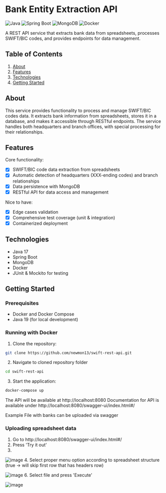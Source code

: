 # Bank Entity Extraction API

![Java](https://img.shields.io/badge/Java-19-brightgreen)
![Spring Boot](https://img.shields.io/badge/Spring%20Boot-3.4.3-green)
![MongoDB](https://img.shields.io/badge/MongoDB-Latest-success)
![Docker](https://img.shields.io/badge/Docker-Enabled-blue)

A REST API service that extracts bank data from spreadsheets, processes SWIFT/BIC codes, and provides endpoints for data management.

## Table of Contents

1. [About](#about)
2. [Features](#features)
3. [Technologies](#technologies)
4. [Getting Started](#getting-started)

## About

This service provides functionality to process and manage SWIFT/BIC codes data. It extracts bank information from spreadsheets, stores it in a database, and makes it accessible through RESTful endpoints. The service handles both headquarters and branch offices, with special processing for their relationships.

## Features

Core functionality:
- [x] SWIFT/BIC code data extraction from spreadsheets
- [x] Automatic detection of headquarters (XXX-ending codes) and branch relationships
- [x] Data persistence with MongoDB
- [x] RESTful API for data access and management

Nice to have:
- [x] Edge cases validation
- [x] Comprehensive test coverage (unit & integration)
- [x] Containerized deployment

## Technologies

- Java 17
- Spring Boot
- MongoDB
- Docker
- JUnit & Mockito for testing

## Getting Started

### Prerequisites

- Docker and Docker Compose
- Java 19 (for local development)

### Running with Docker

1. Clone the repository:
```bash
git clone https://github.com/newmon13/swift-rest-api.git
```
2. Navigate to cloned repository folder
```bash
cd swift-rest-api
```
3. Start the application:
```bash
docker-compose up
```

The API will be available at http://localhost:8080
Documentation for API is available under http://localhost:8080/swagger-ui/index.html#/

Example File with banks can be uploaded via swagger

### Uploading spreadsheet data

1. Go to http://localhost:8080/swagger-ui/index.html#/
2. Press 'Try it out'
3. 
![image](https://github.com/user-attachments/assets/660edaa7-b6e2-40fe-af5c-4efb9f94f06a)
4. Select proper menu option according to spreadsheet structure (true -> will skip first row that has headers row)
   
![image](https://github.com/user-attachments/assets/2c282826-4c03-4ce2-bfa0-6c2dc0708387)
6. Select file and press 'Execute'
   
![image](https://github.com/user-attachments/assets/c7d46bc2-b1cd-4fcb-b664-8c4faba88d73)

